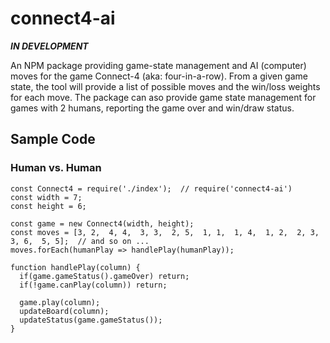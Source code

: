 # connect4-ai

***IN DEVELOPMENT***

An NPM package providing game-state management and AI (computer) moves for the game Connect-4 (aka: four-in-a-row). 
From a given game state, the tool will provide a list of possible moves and the win/loss weights for each move.
The package can aso provide game state management for games with 2 humans, reporting the game over and win/draw status.

## Sample Code

### Human vs. Human
```
const Connect4 = require('./index');  // require('connect4-ai')
const width = 7;
const height = 6;

const game = new Connect4(width, height);
const moves = [3, 2,  4, 4,  3, 3,  2, 5,  1, 1,  1, 4,  1, 2,  2, 3,  3, 6,  5, 5];  // and so on ...
moves.forEach(humanPlay => handlePlay(humanPlay));

function handlePlay(column) {
  if(game.gameStatus().gameOver) return;
  if(!game.canPlay(column)) return;

  game.play(column);
  updateBoard(column);
  updateStatus(game.gameStatus());
}
```
